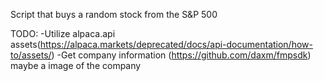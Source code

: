 Script that buys a random stock from the S&P 500

TODO:
-Utilize alpaca.api assets(https://alpaca.markets/deprecated/docs/api-documentation/how-to/assets/)
-Get company information (https://github.com/daxm/fmpsdk) maybe a image of the company

